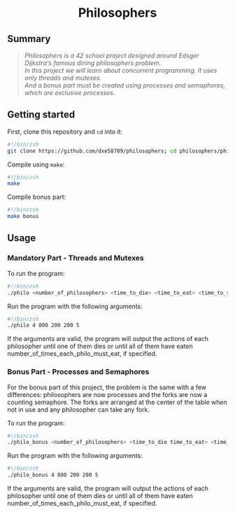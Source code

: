 <h1 align="center">
	Philosophers
</h1>
<!-- <h2 align="center">
<img src="https://github.com/dxe58709/philosophers/assets/133973097/b37fdd85-2efd-470a-ba8a-9ca9dc9152b0" alt=42 project philosophers>
</h2> -->

## Summary
> <i>Philosophers is a 42 school project designed around Edsger Dijkstra's famous dining philosophers problem.<br>
>  In this project we will learn about concurrent programming. It uses only threads and mutexes. <br>
And a bonus part must be created using processes and semaphores, which are exclusive processes. </i>

## Getting started

First, clone this repository and `cd` into it:

```zsh
#!/bin/zsh
git clone https://github.com/dxe58709/philosophers; cd philosophers/philo
```

Compile using `make`:

```zsh
#!/bin/zsh
make
```

Compile bonus part:
```zsh
#!/bin/zsh
make bonus
```
## Usage

### Mandatory Part - Threads and Mutexes

To run the program:
```zsh
#!/bin/zsh
./philo <number_of_philosophers> <time_to_die> <time_to_eat> <time_to_sleep> [number_of_times_each_philosopher_must_eat]
```

Run the program with the following arguments:

```zsh
#!/bin/zsh
./philo 4 800 200 200 5
```
If the arguments are valid, the program will output the actions of each philosopher until one of them dies or until all of them have eaten number_of_times_each_philo_must_eat, if specified.

### Bonus Part - Processes and Semaphores
For the bonus part of this project, the problem is the same with a few differences: philosophers are now processes and the forks are now a counting semaphore. The forks are arranged at the center of the table when not in use and any philosopher can take any fork.

To run the program:
```zsh
#!/bin/zsh
./philo_bonus <number_of_philosophers> <time_to_die time_to_eat> <time_to_sleep> [number_of_times_each_philosopher_must_eat]
```

Run the program with the following arguments:

```zsh
#!/bin/zsh
./philo_bonus 4 800 200 200 5
```
If the arguments are valid, the program will output the actions of each philosopher until one of them dies or until all of them have eaten number_of_times_each_philo_must_eat, if specified.
